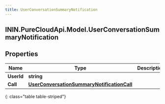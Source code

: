 ```yaml
---
title: UserConversationSummaryNotification
---
```

## ININ.PureCloudApi.Model.UserConversationSummaryNotification

## Properties

|Name | Type | Description | Notes|
|------------ | ------------- | ------------- | -------------|
| **UserId** | **string** |  | [optional] |
| **Call** | [**UserConversationSummaryNotificationCall**](UserConversationSummaryNotificationCall.html) |  | [optional] |
{: class="table table-striped"}


